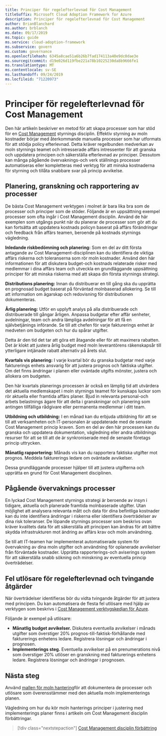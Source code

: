 ```yaml
---
title: Principer för regelefterlevnad för Cost Management
titleSuffix: Microsoft Cloud Adoption Framework for Azure
description: Principer för regelefterlevnad för Cost Management
author: BrianBlanchard
ms.author: brblanch
ms.date: 09/17/2019
ms.topic: guide
ms.service: cloud-adoption-framework
ms.subservice: govern
ms.custom: governance
ms.openlocfilehash: 6345a8cae51a6b26b7fad174113a40e9dc0dae3e
ms.sourcegitcommit: d19e026d119fbe221a78b10225230da8b9666fe1
ms.translationtype: MT
ms.contentlocale: sv-SE
ms.lasthandoff: 09/24/2019
ms.locfileid: "71220973"
---
```

# <a name="cost-management-policy-compliance-processes"></a>Principer för regelefterlevnad för Cost Management

Den här artikeln beskriver en metod för att skapa processer som har stöd för en [Cost Management](./index.md) styrnings disciplin. Effektiv styrning av moln kostnader börjar med återkommande manuella processer som har utformats för att stödja policy efterlevnad. Detta kräver regelbunden medverkan av moln styrnings teamet och intresserade affärs intressenter för att granska och uppdatera principen och säkerställa efterlevnad av principer. Dessutom kan många pågående övervaknings-och verk ställnings processer automatiseras eller kompletteras med verktyg för att minska kostnaderna för styrning och tillåta snabbare svar på princip avvikelse.

## <a name="planning-review-and-reporting-processes"></a>Planering, granskning och rapportering av processer

De bästa Cost Management verktygen i molnet är bara lika bra som de processer och principer som de stöder. Följande är en uppsättning exempel processer som ofta ingår i Cost Management disciplin. Använd de här exemplen som utgångs punkt när du planerar de processer som gör att du kan fortsätta att uppdatera kostnads policyn baserat på affärs förändringar och feedback från affärs teamen, beroende på kostnads styrnings vägledning.

**Inledande riskbedömning och planering:** Som en del av ditt första antagande av Cost Management-disciplinen kan du identifiera de viktiga affärs riskerna och toleranserna som rör moln kostnader. Använd den här informationen för att diskutera budget-och kostnads relaterade risker med medlemmar i dina affärs team och utveckla en grundläggande uppsättning principer för att minska riskerna med att skapa din första styrnings strategi.

**Distributions planering:** Innan du distribuerar en till gång ska du upprätta en prognosad budget baserat på förväntad molnbaserad allokering. Se till att information om ägarskap och redovisning för distributionen dokumenteras.

**Årlig planering:** Utför en upplyft analys på alla distribuerade och distribuerade till gångar årligen. Anpassa budgetar efter affär senheter, avdelningar, team och andra lämpliga avdelningar för att få en självbetjänings införande. Se till att chefen för varje fakturerings enhet är medveten om budgeten och hur du spårar utgifter.

Detta är den tid det tar att göra ett åtagande eller för att maximera rabatten. Det är klokt att justera årlig budget med moln leverantörens räkenskapsår till ytterligare intjänade rabatt alternativ på årets slut.

**Kvartals vis planering:** I varje kvartal bör du granska budgetar med varje fakturerings enhets ansvarig för att justera prognos och faktiska utgifter. Om det finns ändringar i planen eller oväntade utgifts mönster, justera och allokera om budgeten.

Den här kvartals planerings processen är också en lämplig tid att utvärdera det aktuella medlemskapet i moln styrnings teamet för kunskaps luckor som rör aktuella eller framtida affärs planer. Bjud in relevanta personal-och arbets belastnings ägare för att delta i granskningar och planering som antingen tillfälliga rådgivare eller permanenta medlemmar i ditt team.

**Utbildning och utbildning:** I en månad kan du erbjuda utbildning för att se till att verksamheten och IT-personalen är uppdaterade med de senaste Cost Management princip kraven. Som en del av den här processen kan du granska och uppdatera dokumentation, vägledning eller andra utbildnings resurser för att se till att de är synkroniserade med de senaste företags princip uttrycken.

**Månatlig rapportering:** Månads vis kan du rapportera faktiska utgifter mot prognos. Meddela fakturerings ledare om oväntade avvikelser.

Dessa grundläggande processer hjälper till att justera utgifterna och upprätta en grund för Cost Management disciplinen.

## <a name="ongoing-monitoring-processes"></a>Pågående övervaknings processer

En lyckad Cost Management styrnings strategi är beroende av insyn i tidigare, aktuella och planerade framtida molnbaserade utgifter. Utan möjlighet att analysera relevanta mått och data för dina befintliga kostnader kan du inte identifiera ändringar i riskerna eller identifiera överträdelser av dina risk toleranser. De löpande styrnings processer som beskrivs ovan kräver kvalitets data för att säkerställa att principen kan ändras för att bättre skydda infrastrukturen mot ändring av affärs krav och moln användning.

Se till att IT-teamen har implementerat automatiserade system för övervakning av dina moln utgifter och användning för oplanerade avvikelser från förväntade kostnader. Upprätta rapporterings-och aviserings system för att säkerställa snabb sökning och minskning av eventuella princip överträdelser.

## <a name="compliance-violation-triggers-and-enforcement-actions"></a>Fel utlösare för regelefterlevnad och tvingande åtgärder

När överträdelser identifieras bör du vidta tvingande åtgärder för att justera med principen. Du kan automatisera de flesta fel utlösare med hjälp av verktygen som beskrivs i [Cost Management verktygskedjan för Azure](./toolchain.md).

Följande är exempel på utlösare:

- **Månatlig budget avvikelser.** Diskutera eventuella avvikelser i månads utgifter som överstiger 20% prognos-till-faktisk-förhållande med fakturerings enhetens ledare. Registrera lösningar och ändringar i prognosen.
- **Implementerings steg.** Eventuella avvikelser på en prenumerations nivå som överstiger 20% utlöser en granskning med fakturerings enhetens ledare. Registrera lösningar och ändringar i prognosen.

## <a name="next-steps"></a>Nästa steg

Använd [mallen för moln hantering](./template.md)för att dokumentera de processer och utlösare som överensstämmer med den aktuella moln implementerings planen.

Vägledning om hur du kör moln hanterings principer i justering med implementerings planer finns i artikeln om Cost Management disciplin förbättringar.

> [!div class="nextstepaction"]
> [Cost Management disciplin förbättring](./discipline-improvement.md)
